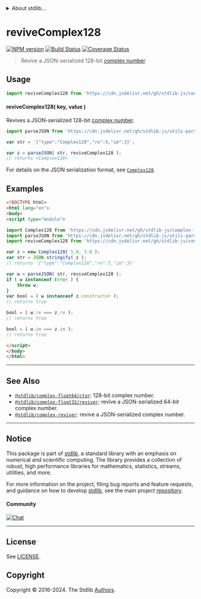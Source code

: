 <!--

@license Apache-2.0

Copyright (c) 2018 The Stdlib Authors.

Licensed under the Apache License, Version 2.0 (the "License");
you may not use this file except in compliance with the License.
You may obtain a copy of the License at

   http://www.apache.org/licenses/LICENSE-2.0

Unless required by applicable law or agreed to in writing, software
distributed under the License is distributed on an "AS IS" BASIS,
WITHOUT WARRANTIES OR CONDITIONS OF ANY KIND, either express or implied.
See the License for the specific language governing permissions and
limitations under the License.

-->


<details>
  <summary>
    About stdlib...
  </summary>
  <p>We believe in a future in which the web is a preferred environment for numerical computation. To help realize this future, we've built stdlib. stdlib is a standard library, with an emphasis on numerical and scientific computation, written in JavaScript (and C) for execution in browsers and in Node.js.</p>
  <p>The library is fully decomposable, being architected in such a way that you can swap out and mix and match APIs and functionality to cater to your exact preferences and use cases.</p>
  <p>When you use stdlib, you can be absolutely certain that you are using the most thorough, rigorous, well-written, studied, documented, tested, measured, and high-quality code out there.</p>
  <p>To join us in bringing numerical computing to the web, get started by checking us out on <a href="https://github.com/stdlib-js/stdlib">GitHub</a>, and please consider <a href="https://opencollective.com/stdlib">financially supporting stdlib</a>. We greatly appreciate your continued support!</p>
</details>

# reviveComplex128

[![NPM version][npm-image]][npm-url] [![Build Status][test-image]][test-url] [![Coverage Status][coverage-image]][coverage-url] <!-- [![dependencies][dependencies-image]][dependencies-url] -->

> Revive a JSON-serialized 128-bit [complex number][@stdlib/complex/float64/ctor].

<!-- Section to include introductory text. Make sure to keep an empty line after the intro `section` element and another before the `/section` close. -->

<section class="intro">

</section>

<!-- /.intro -->

<!-- Package usage documentation. -->



<section class="usage">

## Usage

```javascript
import reviveComplex128 from 'https://cdn.jsdelivr.net/gh/stdlib-js/complex-float64-reviver@esm/index.mjs';
```

#### reviveComplex128( key, value )

Revives a JSON-serialized 128-bit [complex number][@stdlib/complex/float64/ctor].

```javascript
import parseJSON from 'https://cdn.jsdelivr.net/gh/stdlib-js/utils-parse-json@esm/index.mjs';

var str = '{"type":"Complex128","re":5,"im":3}';

var z = parseJSON( str, reviveComplex128 );
// returns <Complex128>
```

For details on the JSON serialization format, see [`Complex128`][@stdlib/complex/float64/ctor].

</section>

<!-- /.usage -->

<!-- Package usage notes. Make sure to keep an empty line after the `section` element and another before the `/section` close. -->

<section class="notes">

</section>

<!-- /.notes -->

<!-- Package usage examples. -->

<section class="examples">

## Examples

<!-- eslint no-undef: "error" -->

```html
<!DOCTYPE html>
<html lang="en">
<body>
<script type="module">

import Complex128 from 'https://cdn.jsdelivr.net/gh/stdlib-js/complex-float64-ctor@esm/index.mjs';
import parseJSON from 'https://cdn.jsdelivr.net/gh/stdlib-js/utils-parse-json@esm/index.mjs';
import reviveComplex128 from 'https://cdn.jsdelivr.net/gh/stdlib-js/complex-float64-reviver@esm/index.mjs';

var z = new Complex128( 5.0, 3.0 );
var str = JSON.stringify( z );
// returns '{"type":"Complex128","re":5,"im":3}'

var w = parseJSON( str, reviveComplex128 );
if ( w instanceof Error ) {
    throw w;
}
var bool = ( w instanceof z.constructor );
// returns true

bool = ( w.re === z.re );
// returns true

bool = ( w.im === z.im );
// returns true

</script>
</body>
</html>
```

</section>

<!-- /.examples -->

<!-- Section to include cited references. If references are included, add a horizontal rule *before* the section. Make sure to keep an empty line after the `section` element and another before the `/section` close. -->

<section class="references">

</section>

<!-- /.references -->

<!-- Section for related `stdlib` packages. Do not manually edit this section, as it is automatically populated. -->

<section class="related">

* * *

## See Also

-   <span class="package-name">[`@stdlib/complex-float64/ctor`][@stdlib/complex/float64/ctor]</span><span class="delimiter">: </span><span class="description">128-bit complex number.</span>
-   <span class="package-name">[`@stdlib/complex-float32/reviver`][@stdlib/complex/float32/reviver]</span><span class="delimiter">: </span><span class="description">revive a JSON-serialized 64-bit complex number.</span>
-   <span class="package-name">[`@stdlib/complex-reviver`][@stdlib/complex/reviver]</span><span class="delimiter">: </span><span class="description">revive a JSON-serialized complex number.</span>

</section>

<!-- /.related -->

<!-- Section for all links. Make sure to keep an empty line after the `section` element and another before the `/section` close. -->


<section class="main-repo" >

* * *

## Notice

This package is part of [stdlib][stdlib], a standard library with an emphasis on numerical and scientific computing. The library provides a collection of robust, high performance libraries for mathematics, statistics, streams, utilities, and more.

For more information on the project, filing bug reports and feature requests, and guidance on how to develop [stdlib][stdlib], see the main project [repository][stdlib].

#### Community

[![Chat][chat-image]][chat-url]

---

## License

See [LICENSE][stdlib-license].


## Copyright

Copyright &copy; 2016-2024. The Stdlib [Authors][stdlib-authors].

</section>

<!-- /.stdlib -->

<!-- Section for all links. Make sure to keep an empty line after the `section` element and another before the `/section` close. -->

<section class="links">

[npm-image]: http://img.shields.io/npm/v/@stdlib/complex-float64-reviver.svg
[npm-url]: https://npmjs.org/package/@stdlib/complex-float64-reviver

[test-image]: https://github.com/stdlib-js/complex-float64-reviver/actions/workflows/test.yml/badge.svg?branch=v0.0.1
[test-url]: https://github.com/stdlib-js/complex-float64-reviver/actions/workflows/test.yml?query=branch:v0.0.1

[coverage-image]: https://img.shields.io/codecov/c/github/stdlib-js/complex-float64-reviver/main.svg
[coverage-url]: https://codecov.io/github/stdlib-js/complex-float64-reviver?branch=main

<!--

[dependencies-image]: https://img.shields.io/david/stdlib-js/complex-float64-reviver.svg
[dependencies-url]: https://david-dm.org/stdlib-js/complex-float64-reviver/main

-->

[chat-image]: https://img.shields.io/gitter/room/stdlib-js/stdlib.svg
[chat-url]: https://app.gitter.im/#/room/#stdlib-js_stdlib:gitter.im

[stdlib]: https://github.com/stdlib-js/stdlib

[stdlib-authors]: https://github.com/stdlib-js/stdlib/graphs/contributors

[umd]: https://github.com/umdjs/umd
[es-module]: https://developer.mozilla.org/en-US/docs/Web/JavaScript/Guide/Modules

[deno-url]: https://github.com/stdlib-js/complex-float64-reviver/tree/deno
[deno-readme]: https://github.com/stdlib-js/complex-float64-reviver/blob/deno/README.md
[umd-url]: https://github.com/stdlib-js/complex-float64-reviver/tree/umd
[umd-readme]: https://github.com/stdlib-js/complex-float64-reviver/blob/umd/README.md
[esm-url]: https://github.com/stdlib-js/complex-float64-reviver/tree/esm
[esm-readme]: https://github.com/stdlib-js/complex-float64-reviver/blob/esm/README.md
[branches-url]: https://github.com/stdlib-js/complex-float64-reviver/blob/main/branches.md

[stdlib-license]: https://raw.githubusercontent.com/stdlib-js/complex-float64-reviver/main/LICENSE

[@stdlib/complex/float64/ctor]: https://github.com/stdlib-js/complex-float64-ctor/tree/esm

<!-- <related-links> -->

[@stdlib/complex/float32/reviver]: https://github.com/stdlib-js/complex-float32-reviver/tree/esm

[@stdlib/complex/reviver]: https://github.com/stdlib-js/complex-reviver/tree/esm

<!-- </related-links> -->

</section>

<!-- /.links -->
